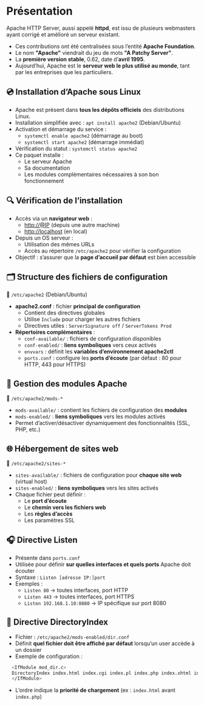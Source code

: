 # Présentation

Apache HTTP Server, aussi appelé **httpd**, est issu de plusieurs webmasters ayant corrigé et amélioré un serveur existant.

- Ces contributions ont été centralisées sous l’entité **Apache Foundation**.
- Le nom **"Apache"** viendrait du jeu de mots **"A Patchy Server"**.
- La **première version stable**, 0.62, date d’**avril 1995**.
- Aujourd’hui, Apache est le **serveur web le plus utilisé au monde**, tant par les entreprises que les particuliers.

## **💿 Installation d’Apache sous Linux**

- Apache est présent dans **tous les dépôts officiels** des distributions Linux.
- Installation simplifiée avec : `apt install apache2` (Debian/Ubuntu)
- Activation et démarrage du service :
  - `systemctl enable apache2` (démarrage au boot)
  - `systemctl start apache2` (démarrage immédiat)
- Vérification du statut : `systemctl status apache2`
- Ce paquet installe :
  - Le serveur Apache
  - Sa documentation
  - Les modules complémentaires nécessaires à son bon fonctionnement



## **🔍 Vérification de l’installation**

- Accès via un **navigateur web** :
  - <http://@IP> (depuis une autre machine)
  - <http://localhost> (en local)
- Depuis un OS serveur :
  - Utilisation des mêmes URLs
  - Accès au répertoire `/etc/apache2` pour vérifier la configuration
- Objectif : s’assurer que la **page d’accueil par défaut** est bien accessible



## **🗂️ Structure des fichiers de configuration**

📁 `/etc/apache2` (Debian/Ubuntu) 

- **apache2.conf** : fichier **principal de configuration**
  - Contient des directives globales
  - Utilise `Include` pour charger les autres fichiers
  - Directives utiles : `ServerSignature off` / `ServerTokens Prod`
- **Répertoires complémentaires** :
  - `conf-available/` : fichiers de configuration disponibles
  - `conf-enabled/` : **liens symboliques** vers ceux activés
  - `envvars` : définit les **variables d’environnement apache2ctl**
  - `ports.conf` : configure les **ports d’écoute** (par défaut : 80 pour HTTP, 443 pour HTTPS)

## **🧩 Gestion des modules Apache**

📁 `/etc/apache2/mods-*`

- `mods-available/` : contient les fichiers de configuration des **modules**
- `mods-enabled/` : **liens symboliques** vers les modules activés
- Permet d’activer/désactiver dynamiquement des fonctionnalités (SSL, PHP, etc.)



## **🌐 Hébergement de sites web**

📁 `/etc/apache2/sites-*`

- `sites-available/` : fichiers de configuration pour **chaque site web** (virtual host)
- `sites-enabled/` : **liens symboliques** vers les sites activés
- Chaque fichier peut définir :
  - Le **port d’écoute**
  - Le **chemin vers les fichiers web**
  - Les **règles d’accès**
  - Les paramètres SSL



## **🎧 Directive Listen**

- Présente dans `ports.conf`
- Utilisée pour définir **sur quelles interfaces et quels ports** Apache doit écouter
- Syntaxe : `Listen [adresse IP:]port`
- Exemples :
  - `Listen 80` → toutes interfaces, port HTTP
  - `Listen 443` → toutes interfaces, port HTTPS
  - `Listen 192.168.1.10:8080` → IP spécifique sur port 8080



## **📄 Directive DirectoryIndex**

- Fichier : `/etc/apache2/mods-enabled/dir.conf`
- Définit **quel fichier doit être affiché par défaut** lorsqu’un user accède à un dossier
- Exemple de configuration : 
```bash 
  <IfModule mod_dir.c>  
  DirectoryIndex index.html index.cgi index.pl index.php index.xhtml index.htm  
  </IfModule>
```
- L’ordre indique la **priorité de chargement** (ex : `index.html` avant `index.php`)
